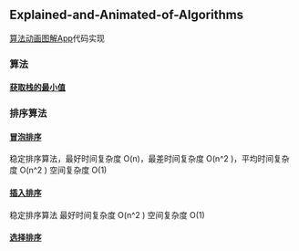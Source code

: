 ## Explained-and-Animated-of-Algorithms
[算法动画图解App](https://itunes.apple.com/cn/app/%E7%AE%97%E6%B3%95%E5%8A%A8%E7%94%BB%E5%9B%BE%E8%A7%A3-%E9%9D%A2%E5%90%91%E6%95%99%E8%82%B2%E6%9C%BA%E6%9E%84%E5%92%8C%E5%85%AC%E5%8F%B8/id1128330932?mt=8)代码实现
### 算法
#### [获取栈的最小值](https://github.com/kuroky/Explained-and-Animated-of-Algorithms/blob/master/%E8%8E%B7%E5%8F%96%E6%A0%88%E7%9A%84%E6%9C%80%E5%B0%8F%E5%80%BC/GetMinValue.playground/Contents.swift)
### 排序算法
#### [冒泡排序](https://github.com/kuroky/Explained-and-Animated-of-Algorithms/blob/master/%E5%86%92%E6%B3%A1%E6%8E%92%E5%BA%8F/BubblingSort.playground/Contents.swift)
稳定排序算法，最好时间复杂度 O(n)，最差时间复杂度 O(n^2 )，平均时间复杂度 O(n^2 )
空间复杂度 O(1)
#### [插入排序](https://github.com/kuroky/Explained-and-Animated-of-Algorithms/blob/master/%E6%8F%92%E5%85%A5%E6%8E%92%E5%BA%8F/InsertSort.playground/Contents.swift)
稳定排序算法 最好时间复杂度 O(n^2 )
空间复杂度 O(1)
#### [选择排序](https://github.com/kuroky/Explained-and-Animated-of-Algorithms/blob/master/%E9%80%89%E6%8B%A9%E6%8E%92%E5%BA%8F/SelectSort.playground/Contents.swift)
